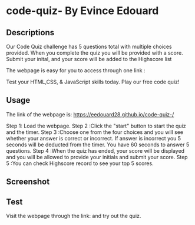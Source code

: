 # code-quiz- By Evince Edouard

## Descriptions
Our Code Quiz challenge has 5 questions total with multiple choices provided. When you complete the quiz you will be provided with a score. Submit your inital, and your score will be added to the Highscore list

The webpage is easy for you to access through one link :

Test your HTML,CSS, & JavaScript skills today. Play our free code quiz!

## Usage
The link of the webpage is: https://eedouard28.github.io/code-quiz-/

Step 1: Load the webpage.
Step 2 :Click the "start" button to start the quiz and the timer.
Step 3 :Choose one from the four choices and you will see whether your answer is correct or incorrect. If answer is incorrect you 5 seconds will be deducted from the timer. You have 60 seconds to answer 5 questions.
Step 4 :When the quiz has ended, your score will be displayed and you will be allowed to provide your initials and submit your score. 
Step 5 :You can check Highscore record to see your top 5 scores.



## Screenshot


## Test
Visit the webpage through the link: and try out the quiz.

